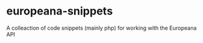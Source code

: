 # europeana-snippets
A colleaction of code snippets (mainly php) for working with the Europeana API
